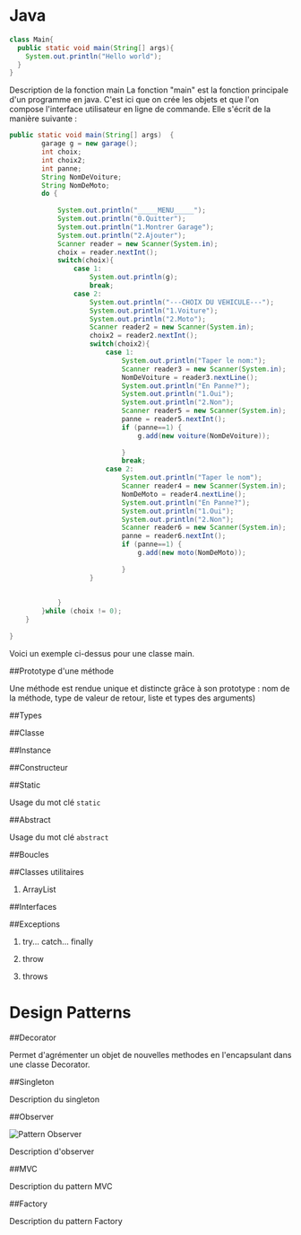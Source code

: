 

# Java

```java
class Main{
  public static void main(String[] args){
    System.out.println("Hello world");
  }
}
```

Description de la fonction main
La fonction "main" est la fonction principale d'un programme en java. C'est ici que on crée les objets et que l'on compose l'interface utilisateur en ligne de commande. Elle s'écrit de la manière suivante :
```java
public static void main(String[] args)  {        
        garage g = new garage();
        int choix;
        int choix2;
        int panne;
        String NomDeVoiture;
        String NomDeMoto;
        do {            
            
            System.out.println("_____MENU_____");
            System.out.println("0.Quitter");
            System.out.println("1.Montrer Garage");
            System.out.println("2.Ajouter");
            Scanner reader = new Scanner(System.in);
            choix = reader.nextInt();
            switch(choix){
                case 1:
                    System.out.println(g);
                    break;
                case 2:
                    System.out.println("---CHOIX DU VEHICULE---");
                    System.out.println("1.Voiture");
                    System.out.println("2.Moto");
                    Scanner reader2 = new Scanner(System.in);
                    choix2 = reader2.nextInt();
                    switch(choix2){
                        case 1:
                            System.out.println("Taper le nom:");
                            Scanner reader3 = new Scanner(System.in);
                            NomDeVoiture = reader3.nextLine();
                            System.out.println("En Panne?");
                            System.out.println("1.Oui");
                            System.out.println("2.Non");
                            Scanner reader5 = new Scanner(System.in);
                            panne = reader5.nextInt();
                            if (panne==1) {
                                g.add(new voiture(NomDeVoiture));
                                
                            }
                            break;
                        case 2:
                            System.out.println("Taper le nom");
                            Scanner reader4 = new Scanner(System.in);
                            NomDeMoto = reader4.nextLine();
                            System.out.println("En Panne?");
                            System.out.println("1.Oui");
                            System.out.println("2.Non");
                            Scanner reader6 = new Scanner(System.in);
                            panne = reader6.nextInt();
                            if (panne==1) {
                                g.add(new moto(NomDeMoto));
                                
                            }
                    }
                   
                 
            }
        }while (choix != 0);
    }
    
}
```
Voici un exemple ci-dessus pour une classe main.

##Prototype d'une méthode

Une méthode est rendue unique et distincte grâce à son prototype : nom de la méthode, type de valeur de retour, liste et types des arguments)

##Types

##Classe

##Instance

##Constructeur

##Static

Usage du mot clé `static`

##Abstract

Usage du mot clé `abstract`

##Boucles

##Classes utilitaires

1.    ArrayList



##Interfaces

##Exceptions
1.  try... catch... finally

2. throw

3. throws

# Design Patterns

##Decorator

Permet d'agrémenter un objet de nouvelles methodes en l'encapsulant dans une classe Decorator.

##Singleton

Description du singleton

##Observer

![Pattern Observer](https://raw.githubusercontent.com/clm-a/java-notes/master/observer.png "Pattern Observer")

Description d'observer

##MVC

Description du pattern MVC

##Factory

Description du pattern Factory
